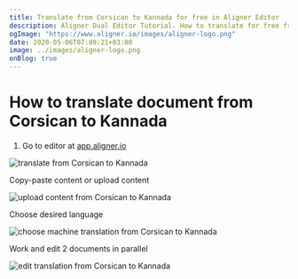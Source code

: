 ```yaml
---
title: Translate from Corsican to Kannada for free in Aligner Editor
description: Aligner Dual Editor Tutorial. How to translate for free from Corsican to Kannada. Aligner is multilingual document management platform. 
ogImage: "https://www.aligner.io/images/aligner-logo.png"
date: 2020-05-06T07:09:21+03:00
image: ../images/aligner-logo.png
onBlog: true
---
```


# How to translate document from Corsican to Kannada

1. Go to editor at [app.aligner.io](https://app.aligner.io "Aligner App web page")

![translate from Corsican to Kannada](../aligner-blank-editor.png "translate from Corsican to Kannada")

Copy-paste content or upload content

![upload content from Corsican to Kannada](../aligner-uploaded-document.png "upload content from Corsican to Kannada")

Choose desired language

![choose machine translation from Corsican to Kannada](../aligner-language-dropdown.png "choose machine translation from Corsican to Kannada")

Work and edit 2 documents in parallel

![edit translation from Corsican to Kannada](../aligner-double-sitded-editor.png "edit translation from Corsican to Kannada")

